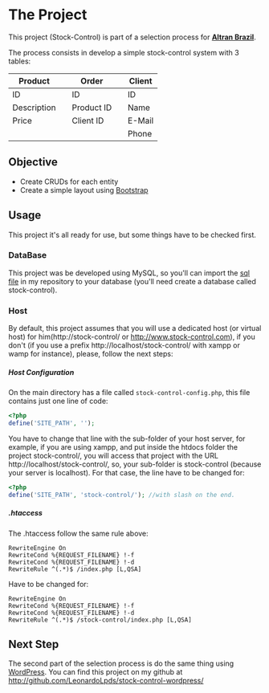# The Project
This project (Stock-Control) is part of a selection process for [__Altran Brazil__](https://www.altran.com.br/).

The process consists in develop a simple stock-control system with 3 tables:

|    Product   |     |     Order    |     |    Client    |
| ------------ | --- | ------------ | --- | ------------ |
|  ID          |     |  ID          |     |     ID       |
|  Description |     |  Product ID  |     |     Name     |
|  Price       |     |  Client ID   |     |     E-Mail   |
|              |     |              |     |     Phone    |

## Objective
- Create CRUDs for each entity
- Create a simple layout using [Bootstrap](http://getbootstrap.com/)

## Usage
This project it's all ready for use, but some things have to be checked first.
### DataBase
This project was be developed using MySQL, so you'll can import the [sql file](https://github.com/LeonardoLpds/stock-control/blob/master/stock-control.sql) in my repository to your database (you'll need create a database called stock-control).
### Host
By default, this project assumes that you will use a dedicated host (or virtual host) for him(http://stock-control/ or http://www.stock-control.com), if you don't (if you use a prefix http://localhost/stock-control/ with xampp or wamp for instance), please, follow the next steps:
##### Host Configuration
On the main directory has a file called `stock-control-config.php`, this file contains just one line of code:
```php
<?php
define('SITE_PATH', '');
```
You have to change that line with the sub-folder of your host server, for example, if you are using xampp, and put inside the htdocs folder the project stock-control/, you will access that project with the URL http://localhost/stock-control/, so, your sub-folder is stock-control (because your server is localhost). For that case, the line have to be changed for:
```php
<?php
define('SITE_PATH', 'stock-control/'); //with slash on the end.
```
##### .htaccess
The .htaccess follow the same rule above:
```
RewriteEngine On
RewriteCond %{REQUEST_FILENAME} !-f
RewriteCond %{REQUEST_FILENAME} !-d
RewriteRule ^(.*)$ /index.php [L,QSA]
```
Have to be changed for:
```
RewriteEngine On
RewriteCond %{REQUEST_FILENAME} !-f
RewriteCond %{REQUEST_FILENAME} !-d
RewriteRule ^(.*)$ /stock-control/index.php [L,QSA]
```
## Next Step
The second part of the selection process is do the same thing using [WordPress](https://wordpress.org/).
You can find this project on my github at http://github.com/LeonardoLpds/stock-control-wordpress/
